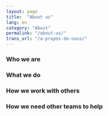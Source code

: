 ```yaml
---
layout: page
title:  "About us"
lang: en
category: "About"
permalink: "/about-us/"
trans_url: "/a-propos-de-nous/"
---
```


### Who we are

### What we do

### How we work with others

### How we need other teams to help
